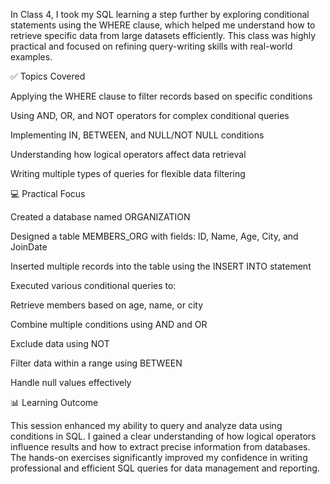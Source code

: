 In Class 4, I took my SQL learning a step further by exploring conditional statements using the WHERE clause, which helped me understand how to retrieve specific data from large datasets efficiently. This class was highly practical and focused on refining query-writing skills with real-world examples.

✅ Topics Covered

Applying the WHERE clause to filter records based on specific conditions

Using AND, OR, and NOT operators for complex conditional queries

Implementing IN, BETWEEN, and NULL/NOT NULL conditions

Understanding how logical operators affect data retrieval

Writing multiple types of queries for flexible data filtering

💻 Practical Focus

Created a database named ORGANIZATION

Designed a table MEMBERS_ORG with fields: ID, Name, Age, City, and JoinDate

Inserted multiple records into the table using the INSERT INTO statement

Executed various conditional queries to:

Retrieve members based on age, name, or city

Combine multiple conditions using AND and OR

Exclude data using NOT

Filter data within a range using BETWEEN

Handle null values effectively

📊 Learning Outcome

This session enhanced my ability to query and analyze data using conditions in SQL. I gained a clear understanding of how logical operators influence results and how to extract precise information from databases. The hands-on exercises significantly improved my confidence in writing professional and efficient SQL queries for data management and reporting.
